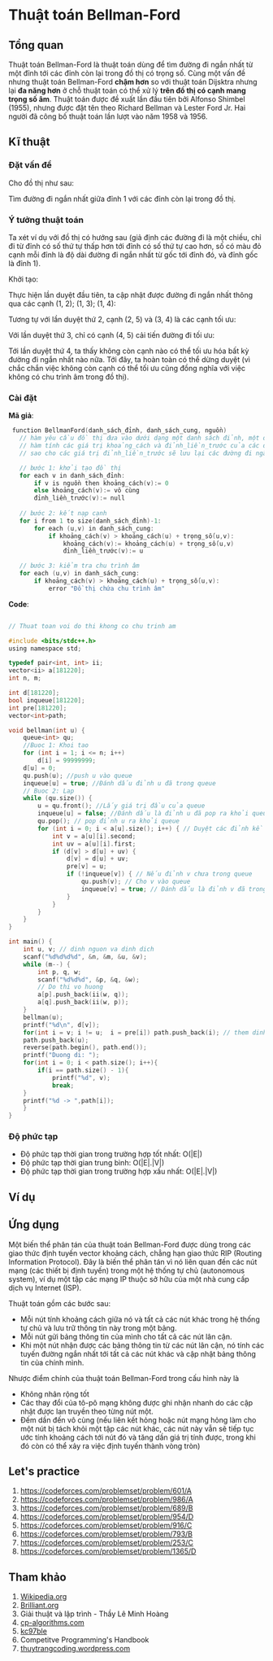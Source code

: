 # Thuật toán Bellman-Ford 

## Tổng quan

Thuật toán Bellman-Ford là thuật toán dùng để tìm đường đi ngắn nhất từ một đỉnh tới các đỉnh còn lại trong đồ thị có trọng số. Cùng một vấn đề nhưng thuật toán Bellman-Ford **chậm hơn** so với thuật toán Dijsktra nhưng lại **đa năng hơn** ở chỗ thuật toán có thể xử lý **trên đồ thị có cạnh mang trọng số âm**. Thuật toán được đề xuất lần đầu tiên bởi Alfonso Shimbel (1955), nhưng được đặt tên theo Richard Bellman và Lester Ford Jr. Hai người đã công bố thuật toán lần lượt vào năm 1958 và 1956. 


## Kĩ thuật

### Đặt vấn đề

Cho đồ thị như sau:

<p align = "center><img src = "https://thuytrangcoding.files.wordpress.com/2018/03/cses-fi-bellmanford1.png"></p>
                                                                                                                   
Tìm đường đi ngắn nhất giữa đỉnh 1 với các đỉnh còn lại trong đồ thị.                                                                                                             

### Ý tưởng thuật toán

Ta xét ví dụ với đồ thị có hướng sau (giả định các đường đi là một chiều, chỉ đi từ đỉnh có số thứ tự thấp hơn tới đỉnh có số thứ tự cao hơn, số có màu đỏ cạnh mỗi đỉnh là độ dài đường đi ngắn nhất từ gốc tới đỉnh đó, và đỉnh gốc là đỉnh 1).

Khởi tạo:
<p align = "center><img src = "https://thuytrangcoding.files.wordpress.com/2018/03/cses-fi-bellmanford1.png"></p>

Thực hiện lần duyệt đầu tiên, ta cập nhật được đường đi ngắn nhất thông qua các cạnh (1, 2); (1, 3); (1, 4):

<p align = "center><img src = "https://thuytrangcoding.files.wordpress.com/2018/03/cses-fi-bellmanford2.png"></p>

Tương tự với lần duyệt thứ 2, cạnh (2, 5) và (3, 4) là các cạnh tối ưu:
													    
<p align = "center><img src = "https://thuytrangcoding.files.wordpress.com/2018/03/cses-fi-bellmanford3.png"></p>

Với lần duyệt thứ 3, chỉ có cạnh (4, 5) cải tiến đường đi tối ưu:
													    
<p align = "center><img src = "https://thuytrangcoding.files.wordpress.com/2018/03/cses-fi-bellmanford4.png"></p>
													    
Tới lần duyệt thứ 4, ta thấy không còn cạnh nào có thể tối ưu hóa bất kỳ đường đi ngắn nhất nào nữa. Tới đây, ta hoàn toàn có thể dừng duyệt (vì chắc chắn việc không còn cạnh có thể tối ưu cũng đồng nghĩa với việc không có chu trình âm trong đồ thị).

### Cài đặt

**Mã giả**:
```C
 function BellmanFord(danh_sách_đỉnh, danh_sách_cung, nguồn)
   // hàm yêu cầu đồ thị đưa vào dưới dạng một danh sách đỉnh, một danh sách cung
   // hàm tính các giá trị khoảng_cách và đỉnh_liền_trước của các đỉnh, 
   // sao cho các giá trị đỉnh_liền_trước sẽ lưu lại các đường đi ngắn nhất.

   // bước 1: khởi tạo đồ thị
   for each v in danh_sách_đỉnh:
       if v is nguồn then khoảng_cách(v):= 0
       else khoảng_cách(v):= vô cùng
       đỉnh_liền_trước(v):= null
   
   // bước 2: kết nạp cạnh
   for i from 1 to size(danh_sách_đỉnh)-1:       
       for each (u,v) in danh_sách_cung:
           if khoảng_cách(v) > khoảng_cách(u) + trọng_số(u,v):
               khoảng_cách(v):= khoảng_cách(u) + trọng_số(u,v)
               đỉnh_liền_trước(v):= u

   // bước 3: kiểm tra chu trình âm
   for each (u,v) in danh_sách_cung:
       if khoảng_cách(v) > khoảng_cách(u) + trọng_số(u,v):
           error "Đồ thị chứa chu trình âm"
```

**Code**:

```C

// Thuat toan voi do thi khong co chu trinh am

#include <bits/stdc++.h>
using namespace std;

typedef pair<int, int> ii;
vector<ii> a[181220];
int n, m;

int d[181220];
bool inqueue[181220];
int pre[181220];
vector<int>path;

void bellman(int u) {
    queue<int> qu;
    //Buoc 1: Khoi tao
    for (int i = 1; i <= n; i++)
        d[i] = 99999999;
    d[u] = 0;
    qu.push(u); //push u vào queue
    inqueue[u] = true; //Đánh dấu đỉnh u đã trong queue
	// Buoc 2: Lap
    while (qu.size()) {
        u = qu.front(); //Lấy giá trị đầu của queue
        inqueue[u] = false; //Đánh dấu là đỉnh u đã pop ra khỏi queue (hay không còn trong queue)
        qu.pop(); // pop đỉnh u ra khỏi queue
        for (int i = 0; i < a[u].size(); i++) { // Duyệt các đỉnh kề u
            int v = a[u][i].second; 
            int uv = a[u][i].first;
            if (d[v] > d[u] + uv) {
                d[v] = d[u] + uv;
                pre[v] = u;
                if (!inqueue[v]) { // Nếu đỉnh v chưa trong queue
                    qu.push(v); // Cho v vào queue
                    inqueue[v] = true; // Đánh dấu là đỉnh v đã trong queue
                }
            }
        }
    }
}

int main() {
    int u, v; // dinh nguon va dinh dich
    scanf("%d%d%d%d", &n, &m, &u, &v);
    while (m--) {
        int p, q, w;
        scanf("%d%d%d", &p, &q, &w);
        // Do thi vo huong
        a[p].push_back(ii(w, q));
        a[q].push_back(ii(w, p));
    }
    bellman(u);
    printf("%d\n", d[v]);
    for(int i = v; i != u;  i = pre[i]) path.push_back(i); // them dinh vao duong di
    path.push_back(u);
    reverse(path.begin(), path.end());
    printf("Duong di: ");
    for(int i = 0; i < path.size(); i++){
    	if(i == path.size() - 1){
    		printf("%d", v);
    		break;
	} 
   	printf("%d -> ",path[i]);
    }
}

```

### Độ phức tạp

* Độ phức tạp thời gian trong trường hợp tốt nhất: O(|E|)
* Độ phức tạp thời gian trung bình: O(|E|.|V|)
* Độ phức tạp thời gian trong trường hợp xấu nhất: O(|E|.|V|)

## Ví dụ

## Ứng dụng

Một biến thể phân tán của thuật toán Bellman-Ford được dùng trong các giao thức định tuyến vector khoảng cách, chẳng hạn giao thức RIP (Routing Information Protocol). Đây là biến thể phân tán vì nó liên quan đến các nút mạng (các thiết bị định tuyến) trong một hệ thống tự chủ (autonomous system), ví dụ một tập các mạng IP thuộc sở hữu của một nhà cung cấp dịch vụ Internet (ISP).

Thuật toán gồm các bước sau:

* Mỗi nút tính khoảng cách giữa nó và tất cả các nút khác trong hệ thống tự chủ và lưu trữ thông tin này trong một bảng.
* Mỗi nút gửi bảng thông tin của mình cho tất cả các nút lân cận.
* Khi một nút nhận được các bảng thông tin từ các nút lân cận, nó tính các tuyến đường ngắn nhất tới tất cả các nút khác và cập nhật bảng thông tin của chính mình.

Nhược điểm chính của thuật toán Bellman-Ford trong cấu hình này là

* Không nhân rộng tốt
* Các thay đổi của tô-pô mạng không được ghi nhận nhanh do các cập nhật được lan truyền theo từng nút một.
* Đếm dần đến vô cùng (nếu liên kết hỏng hoặc nút mạng hỏng làm cho một nút bị tách khỏi một tập các nút khác, các nút này vẫn sẽ tiếp tục ước tính khoảng cách tới nút đó và tăng dần giá trị tính được, trong khi đó còn có thể xảy ra việc định tuyến thành vòng tròn)

## Let's practice

1. https://codeforces.com/problemset/problem/601/A
2. https://codeforces.com/problemset/problem/986/A
3. https://codeforces.com/problemset/problem/689/B
4. https://codeforces.com/problemset/problem/954/D
5. https://codeforces.com/problemset/problem/916/C
6. https://codeforces.com/problemset/problem/793/B
7. https://codeforces.com/problemset/problem/253/C
8. https://codeforces.com/problemset/problem/1365/D

## Tham khảo

1. [Wikipedia.org](https://en.wikipedia.org/wiki/Bellman%E2%80%93Ford_algorithm)
2. [Brilliant.org](https://brilliant.org/wiki/bellman-ford-algorithm/#:~:text=The%20Bellman%2DFord%20algorithm%20is,other%20vertices%20in%20the%20graph.&text=Going%20around%20the%20negative%20cycle,the%20path%20length%20is%20increasing)
3. Giải thuật và lập trình - Thầy Lê Minh Hoàng
4. [cp-algorithms.com](https://cp-algorithms.com/graph/bellman_ford.html)
5. [kc97ble](https://sites.google.com/site/kc97ble/algorithm-graph/fordbellmanqueue-cpp)
6. Competitve Programming's Handbook 
7. [thuytrangcoding.wordpress.com](https://thuytrangcoding.wordpress.com/2018/03/19/graph-shortestpath-bellmanford/)


